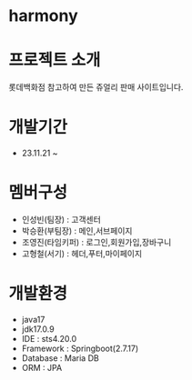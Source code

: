 # harmony




# 프로젝트 소개


롯데백화점 참고하여 만든 쥬얼리 판매 사이트입니다.

# 개발기간


  - 23.11.21 ~

# 멤버구성

  - 인성빈(팀장) : 고객센터
  - 박승환(부팀장) : 메인,서브페이지
  - 조영진(타임키퍼) : 로그인,회원가입,장바구니
  - 고형철(서기) : 헤더,푸터,마이페이지

# 개발환경

  - java17
  - jdk17.0.9
  - IDE : sts4.20.0
  - Framework : Springboot(2.7.17)
  - Database : Maria DB
  - ORM : JPA
